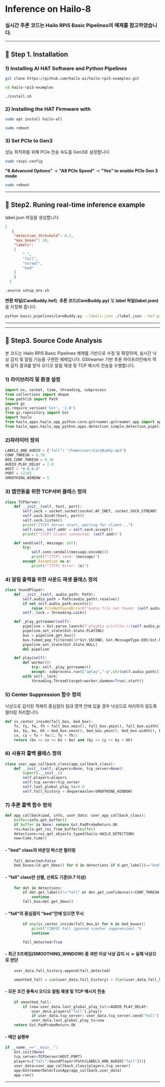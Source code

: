 # Inference on Hailo-8
### 실시간 추론 코드는 Hailo RPi5 Basic Pipelines의 예제를 참고하였습니다.
---
## 🚀 Step 1. Installation
### 1) Installing AI HAT Software and Python Pipelines
```bash
git clone https://github.com/hailo-ai/hailo-rpi5-examples.git
```
```bash
cd hailo-rpi5-examples
```
```bash
./install.sh
```
### 2) Installing the HAT Firmware with
```bash
sudo apt install hailo-all
```
```bash
sudo reboot
```
### 3) Set PCIe to Gen3
성능 최적화를 위해 PCle 전송 속도를 Gen3로 설정합니다.
```bash
sudo raspi-config
```
**"6 Advanced Options"** -> **"A8 PCIe Speed"** -> **"Yes" to enable PCIe Gen 3 mode**
```bash
sudo reboot
```
---
## 🚀 Step2. Runing real-time inference example
label.json 파일을 생성합니다.
```json
[
   {
    "detection_threshold": 0.1,
    "max_boxes": 10,
    "labels": 
    [
        " ",
        "fall",
        "normal",
        "bed"
    ]
    }
  ]
```
```bash
.source setup_env.sh
```
**변환 파일(CareBuddy.hef)**, **추론 코드(CareBuddy.py)** 및 **label 파일(label.json)** 을 지정해 줍니다.
```bash
python basic_pipelines/CareBuddy.py --labels-json ./label.json --hef-path ./CareBuddy.hef  --input rpi
```
---
---
## 🚀 Step3. Source Code Analysis
본 코드는 Hailo RPi5 Basic Pipelines 예제를 기반으로 수정 및 확장하여,
실시간 낙상 감지 및 알림 기능을 구현한 예제입니다.
GStreamer 기반 추론 파이프라인에서 객체 감지 결과를 받아
오디오 알람 재생 및 TCP 메시지 전송을 수행합니다.
### 1) 라이브러리 및 환경 설정
```python
import os, socket, time, threading, subprocess
from collections import deque
from pathlib import Path
import gi
gi.require_version('Gst', '1.0')
from gi.repository import Gst
import hailo
from hailo_apps.hailo_app_python.core.gstreamer.gstreamer_app import app_callback_class
from hailo_apps.hailo_app_python.apps.detection_simple.detection_pipeline_simple import GStreamerDetectionApp
```
### 2)파라미터 정의
```python
LABELS_AND_AUDIO = {"fall": "/home/user/CareBuddy.mp3"}
CONF_THRESH = 0.70
BED_CONF_THRESH = 0.30
AUDIO_PLAY_DELAY = 2.0
HOST = "0.0.0.0"
PORT = 12345
SMOOTHING_WINDOW = 5  
```
### 3) 앱연동을 위한 TCP서버 클래스 정의
```python
class TCPServer:
    def __init__(self, host, port):
        self.sock = socket.socket(socket.AF_INET, socket.SOCK_STREAM)
        self.sock.bind((host, port))
        self.sock.listen()
        print("[TCP] Server start, waiting for client...")
        self.conn, self.addr = self.sock.accept()
        print(f"[TCP] Client connected: {self.addr}")

    def send(self, message: str):
        try:
            self.conn.sendall(message.encode())
            print(f"[TCP] send: {message}")
        except Exception as e:
            print(f"[TCP] Error: {e}")
```
### 4) 알림 출력을 위한 사운드 재생 클래스 정의
```python
class SoundPlayer:
    def __init__(self, audio_path: Path):
        self.audio_path = Path(audio_path).resolve()
        if not self.audio_path.exists():
            raise FileNotFoundError(f"Audio file not found: {self.audio_path}")
        self._lock = threading.Lock()

    def _play_gstreamer(self):
        pipeline = Gst.parse_launch(f'playbin uri=file://{self.audio_path}')
        pipeline.set_state(Gst.State.PLAYING)
        bus = pipeline.get_bus()
        bus.timed_pop_filtered(10*Gst.SECOND, Gst.MessageType.EOS|Gst.MessageType.ERROR)
        pipeline.set_state(Gst.State.NULL)
        del pipeline

    def play(self):
        def worker():
            try: self._play_gstreamer()
            except: subprocess.run(["aplay","-q",str(self.audio_path)],check=False)
        with self._lock:
            threading.Thread(target=worker,daemon=True).start()
```            
### 5) Center Suppression 함수 정의
낙상으로 감지된 객체의 중심점이 침대 영역 안에 있을 경우 낙상으로 처리하지 않도록 필터링 처리합니다.
```python
def is_center_inside(fall_box, bed_box):
    fx, fy, fw, fh = fall_box.xmin(), fall_box.ymin(), fall_box.width(), fall_box.height()
    bx, by, bw, bh = bed_box.xmin(), bed_box.ymin(), bed_box.width(), bed_box.height()
    cx, cy = fx + fw/2, fy + fh/2
    return (bx <= cx <= bx + bw) and (by <= cy <= by + bh)
```
### 6) 사용자 콜백 클래스 정의
```python
class user_app_callback_class(app_callback_class):
    def __init__(self, players=None, tcp_server=None):
        super().__init__()
        self.players=players
        self.tcp_server=tcp_server
        self.last_global_play_ts=0.0
        self.fall_history = deque(maxlen=SMOOTHING_WINDOW)
```
### 7) 추론 콜백 함수 정의
```python
def app_callback(pad, info, user_data: user_app_callback_class):
    buffer=info.get_buffer()
    if buffer is None: return Gst.PadProbeReturn.OK
    roi=hailo.get_roi_from_buffer(buffer)
    detections=roi.get_objects_typed(hailo.HAILO_DETECTION)
    now=time.time()
```
#### - "bed" class의 바운딩 박스만 필터링
```python
    fall_detected=False
    bed_boxes=[d.get_bbox() for d in detections if d.get_label()=="bed" and d.get_confidence()>=BED_CONF_THRESH]
```
#### - “fall” class만 선별, 신뢰도 기준(0.7 이상)
```python
    for det in detections:
        if det.get_label()!="fall" or det.get_confidence()<CONF_THRESH: 
            continue
        fall_box=det.get_bbox()
````
#### - "fall"의 중심점이 "bed"안에 있으면 무시
```python
        if any(is_center_inside(fall_box,b) for b in bed_boxes):
            print("[INFO] Fall ignored (center suppression).")
            continue

        fall_detected=True
```
#### - 최근 5프레임(SMOOTHING_WINDOW) 중 과반 이상 낙상 감지 시 → 실제 낙상으로 판단
```python
    user_data.fall_history.append(fall_detected)

    smoothed_fall = sum(user_data.fall_history) > (len(user_data.fall_history)//2)
```
#### - 모든 조건 충족시 오디오 알림 재생 및 TCP 메시지 전송
```python
    if smoothed_fall:
        if (now-user_data.last_global_play_ts)>=AUDIO_PLAY_DELAY:
            user_data.players["fall"].play()
            if user_data.tcp_server: user_data.tcp_server.send("Fall")
            user_data.last_global_play_ts=now
    return Gst.PadProbeReturn.OK
```
#### - 메인 실행부
```python
if __name__=="__main__":
    Gst.init(None)
    tcp_server=TCPServer(HOST,PORT)
    players={"fall":SoundPlayer(Path(LABELS_AND_AUDIO["fall"]))}
    user_data=user_app_callback_class(players,tcp_server)
    app=GStreamerDetectionApp(app_callback,user_data)
    app.run()
```
---



